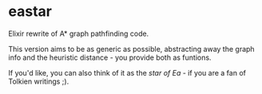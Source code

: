 eastar
======

Elixir rewrite of A\* graph pathfinding code.

This version aims to be as generic as possible, abstracting away the graph info
and the heuristic distance - you provide both as funtions.

If you'd like, you can also think of it as the *star of Ea* - if you are
a fan of Tolkien writings ;).
